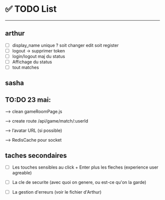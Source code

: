 # ✅ TODO List

---

## arthur

- [ ] display_name unique ? soit changer edit soit register
- [ ] logout -> supprimer token
- [ ] login/logout maj du status
- [ ] Affichage du status
- [ ] tout matches

## sasha

## TO:DO 23 mai:

—> clean gameRoomPage.js

—> create route /api/game/match/:userId 

—>  l’avatar URL (si possible)

—> RedisCache pour socket


## taches secondaires

- [ ] Les touches sensibles au click + Enter plus les fleches (experience user agreable)
- [ ] La cle de securite (avec quoi on genere, ou est-ce qu'on la garde)
- [ ] La gestion d'erreurs (voir le fichier d'Arthur)

